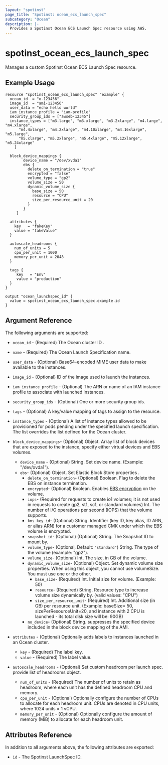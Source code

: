 ```yaml
---
layout: "spotinst"
page_title: "Spotinst: ocean_ecs_launch_spec"
subcategory: "Ocean"
description: |-
  Provides a Spotinst Ocean ECS Launch Spec resource using AWS.
---
```


# spotinst\_ocean\_ecs\_launch\_spec

Manages a custom Spotinst Ocean ECS Launch Spec resource.

## Example Usage

```hcl
resource "spotinst_ocean_ecs_launch_spec" "example" {
  ocean_id  = "o-123456"
  image_id  = "ami-123456"
  user_data = "echo hello world"
  iam_instance_profile = "iam-profile"
  security_group_ids = ["awseb-12345"]
  instance_types = ["m3.large", "m3.xlarge", "m3.2xlarge", "m4.large", "m4.xlarge",
      "m4.4xlarge", "m4.2xlarge", "m4.10xlarge", "m4.16xlarge", "m5.large", 
      "m5.xlarge", "m5.2xlarge", "m5.4xlarge", "m5.12xlarge", "m5.24xlarge"
    ]
  
  block_device_mappings {
        device_name = "/dev/xvda1"
        ebs {
          delete_on_termination = "true"
          encrypted = "false"
          volume_type = "gp2"
          volume_size = 50
          dynamic_volume_size {
            base_size = 50
            resource = "CPU"
            size_per_resource_unit = 20
          }
        }
     }

  attributes {
    key   = "fakeKey"
    value = "fakeValue"
  }
  
  autoscale_headrooms {
    num_of_units = 5
    cpu_per_unit = 1000
    memory_per_unit = 2048
  }

  tags {
     key   = "Env"
     value = "production"
  } 
}
```
```
output "ocean_launchspec_id" {
  value = spotinst_ocean_ecs_launch_spec.example.id
}
```

## Argument Reference

The following arguments are supported:

* `ocean_id`  - (Required) The Ocean cluster ID .
* `name`      - (Required) The Ocean Launch Specification name. 
* `user_data` - (Optional) Base64-encoded MIME user data to make available to the instances.
* `image_id`  - (Optional) ID of the image used to launch the instances.
* `iam_instance_profile` - (Optional) The ARN or name of an IAM instance profile to associate with launched instances.
* `security_group_ids` - (Optional) One or more security group ids.
* `tags` - (Optional) A key/value mapping of tags to assign to the resource.
* `instance_types` - (Optional) A list of instance types allowed to be provisioned for pods pending under the specified launch specification. The list overrides the list defined for the Ocean cluster.

* `block_device_mappings`- (Optional) Object. Array list of block devices that are exposed to the instance, specify either virtual devices and EBS volumes.   
    * `device_name` - (Optional) String. Set device name. (Example: "/dev/xvda1").
    * `ebs`- (Optional) Object. Set Elastic Block Store properties .
        * `delete_on_termination`- (Optional) Boolean. Flag to delete the EBS on instance termination. 
        * `encrypted`- (Optional) Boolean. Enables [EBS encryption](https://docs.aws.amazon.com/AWSEC2/latest/UserGuide/EBSEncryption.html) on the volume.
        * `iops`- (Required for requests to create io1 volumes; it is not used in requests to create gp2, st1, sc1, or standard volumes) Int. The number of I/O operations per second (IOPS) that the volume supports.
        * `kms_key_id`- (Optional) String. Identifier (key ID, key alias, ID ARN, or alias ARN) for a customer managed CMK under which the EBS volume is encrypted.
        * `snapshot_id`- (Optional) (Optional) String. The Snapshot ID to mount by. 
        * `volume_type`- (Optional, Default: `"standard"`) String. The type of the volume (example: "gp2").
        * `volume_size`- (Optional) Int. The size, in GB of the volume.
        * `dynamic_volume_size`- (Optional) Object. Set dynamic volume size properties. When using this object, you cannot use volumeSize. You must use one or the other.
            * `base_size`- (Required) Int. Initial size for volume. (Example: 50)
            * `resource`- (Required) String. Resource type to increase volume size dynamically by. (valid values: "CPU")
            * `size_per_resource_unit`- (Required) Int. Additional size (in GB) per resource unit. (Example: baseSize= 50, sizePerResourceUnit=20, and instance with 2 CPU is launched - its total disk size will be: 90GB)
        * `no_device`- (Optional) String. suppresses the specified device included in the block device mapping of the AMI.

* `attributes` - (Optional) Optionally adds labels to instances launched in an Ocean cluster.
    * `key` - (Required) The label key.
    * `value` - (Required) The label value.
   
* `autoscale_headrooms` - (Optional) Set custom headroom per launch spec. provide list of headrooms object.
    * `num_of_units` - (Required) The number of units to retain as headroom, where each unit has the defined headroom CPU and memory.
    * `cpu_per_unit` - (Optional) Optionally configure the number of CPUs to allocate for each headroom unit. CPUs are denoted in CPU units, where 1024 units = 1 vCPU.
    * `memory_per_unit` - (Optional) Optionally configure the amount of memory (MiB) to allocate for each headroom unit.

## Attributes Reference

In addition to all arguments above, the following attributes are exported:
* `id` - The Spotinst LaunchSpec ID.